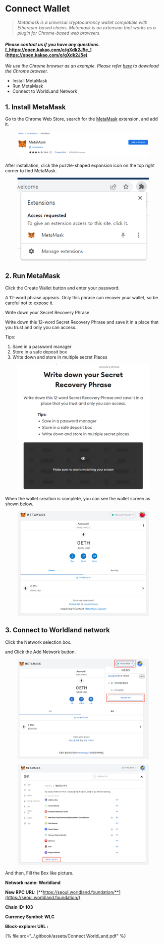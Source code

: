 # Connect Wallet

> _Metamask is a universal cryptocurrency wallet compatible with Ethereum-based chains. Metamask is an extension that works as a plugin for Chrome-based web browsers._

#### _Please contact us if you have any questions._ [_https://open.kakao.com/o/gXdk2J5e_](https://open.kakao.com/o/gXdk2J5e)

_We use the Chrome browser as an example. Please refer_ [_here_](https://www.google.com/chrome) _to download the Chrome browser._

* Install MetaMask
* Run MetaMask
* Connect to WorldLand Network

## 1. Install MetaMask

Go to the Chrome Web Store, search for the [MetaMask](https://chrome.google.com/webstore/detail/metamask/nkbihfbeogaeaoehlefnkodbefgpgknn) extension, and add it.

<figure><img src="../.gitbook/assets/image (2).png" alt=""><figcaption></figcaption></figure>

After installation, click the puzzle-shaped expansion icon on the top right corner to find MetaMask.

<figure><img src="../.gitbook/assets/image (1) (1).png" alt=""><figcaption></figcaption></figure>

## 2.  Run MetaMask

Click the Create Wallet button and enter your password.

A 12-word phrase appears. Only this phrase can recover your wallet, so be careful not to expose it.

Write down your Secret Recovery Phrase

Write down this 12-word Secret Recovery Phrase and save it in a place that you trust and only you can access.

Tips:

1. Save in a password manager
2. Store in a safe deposit box
3. Write down and store in multiple secret Places

<figure><img src="../.gitbook/assets/image (5) (1).png" alt=""><figcaption></figcaption></figure>

When the wallet creation is complete, you can see the wallet screen as shown below.

<figure><img src="../.gitbook/assets/image (3) (1).png" alt=""><figcaption></figcaption></figure>

## 3.  Connect to Worldland network

Click the Network selection box.

and Click the Add Network button.

<figure><img src="../.gitbook/assets/image (1) (2).png" alt=""><figcaption></figcaption></figure>

<figure><img src="../.gitbook/assets/image (6) (1).png" alt=""><figcaption></figcaption></figure>

And then, Fill the Box like picture.

**Network name: Worldland**

**New RPC URL:** [**https://seoul.worldland.foundation/**](https://seoul.worldland.foundation/)

**Chain ID: 103**

**Currency Symbol: WLC**

**Block-explorer URL :**&#x20;



{% file src="../.gitbook/assets/Connect WorldLand.pdf" %}
